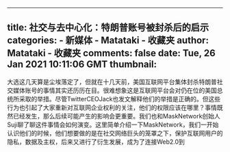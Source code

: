 
---
title: 社交与去中心化：特朗普账号被封杀后的启示
categories: 
    - 新媒体
    - Matataki - 收藏夹
author: Matataki - 收藏夹
comments: false
date: Tue, 26 Jan 2021 10:11:06 GMT
thumbnail: 
---

<div>   
大选这几天算是尘埃落定了，但就在十几天前，美国互联网平台集体封杀特朗普社交媒体账号的事情其实还历历在目。很难想象这是互联网平台会对仍在位的美国总统所采取的举措。尽管TwitterCEOJack也发文解释他们的举措是正确的。但这些行为也引起了大家重新对互联网企业权利的关注，他们的权限应该在哪里？事情既然已经发生，那么后续可能产生的影响会更重要。我们也和MaskNetwork创始人Suji聊了聊这件事情会如何演变。这里简单介绍一下MaskNetwork，我们一开始认识他们的时候，他们想要做的是在社交网络巨头的笼罩之下，保护互联网用户的隐私，数据及主权，后来又进行了衍生发展，成为了连接Web2.0到  
</div>
            